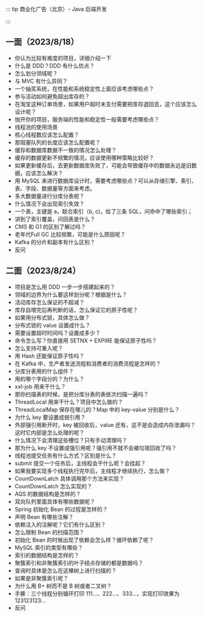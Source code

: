 ::: tip 商业化广告（北京）- Java 后端开发

:::



## 一面（2023/8/18）

- 你认为比较有难度的项目，详细介绍一下
- 什么是 DDD？DDD 有什么优点？
- 怎么划分领域呢？
- 与 MVC 有什么异同？
- 一个抽奖系统，在性能和系统稳定性上面应该考虑哪些点？
- 参与活动如何避免超出库存的？
- 在淘宝这种订单场景，如果用户超时未支付需要把库存退回去，这个应该怎么设计呢？
- 抛开你的项目，服务端的性能和稳定性一般需要考虑哪些点？
- 线程池的使用场景
- 核心线程数应该怎么配置？
- 那阻塞队列的长度应该怎么配置呢？
- 缓存和数据库数据不一致的情况怎么处理？
- 缓存的数据更新不频繁的情况，应该使用哪种策略比较好？
- 如果更新缓存后，去更新数据库失败了，可能会导致缓存中的数据永远是旧数据，应该怎么解决？
- 用 MySQL 来进行数据库设计时，需要考虑哪些点？可以从存储引擎、索引、表、字段、数据量等方面来考虑。
- 多大数据量进行分库分表呢？
- 什么情况下会出现索引失效？
- 一个表，主键是 a，联合索引（b, c)，给了三条 SQL，问命中了哪些索引；
- 讲到了索引覆盖，问回表是什么？
- CMS 和 G1 的区别了解过吗？
- 老年代Full GC 比较频繁，可能是什么原因呢？
- Kafka 的分片和副本有什么区别？
- 反问



## 二面（2023/8/24）

- 项目是怎么用 DDD 一步一步搭建起来的？
- 领域的边界为什么要这样划分呢？根据是什么？
- 活动库存怎么保证的不超减？
- 库存自增完后再判断的话，怎么保证它的原子性呢？
- 如果用分布式锁，具体怎么做？
- 分布式锁的 value 设置成什么？
- 需要设置超时时间吗？设置成多少？
- 命令怎么写？你直接用 SETNX + EXPIRE 能保证原子性吗？
- 怎么支持可重入呢？
- 用 Hash 还能保证原子性吗？
- 在 Kafka 中，生产者发送流程和消费者的消费流程是怎样的？
- 分库分表用的什么组件？
- 用的哪个字段分的？为什么？
- xxl-job 用来干什么？
- 那你扫描表的时候，是把分库分表的表依次扫描一遍吗？
- ThreadLocal 用来干什么？项目中怎么做的？
- ThreadLocalMap 保存在哪儿的？Map 中的 key-value 分别是什么？
- 为什么 key 要设置成弱引用？
- 外部强引用断开时，key 被回收后，value 还有，这不是会造成内存泄漏吗？这时它内部是怎么处理的呢？
- 什么情况下会清理这些槽位？只有手动清理吗？
- 那为什么 key 不设置成强引用呢？强引用不就不会被垃圾回收了吗？
- 线程池提交任务有什么方式？区别是什么？
- submit 提交一个任务后，主线程会干什么呢？会挂起？
- 如果我要实现多个线程执行完毕后，主线程才继续执行，怎么做？
- CountDownLatch 具体调用那个方法来实现？
- CountDownLatch 怎么实现的？
- AQS 的数据结构是怎样的？
- 双向队列里面具体有哪些数据呢？
- Spring 初始化 Bean 的过程是怎样的？
- 声明 Bean 有哪些注解？
- 依赖注入的注解呢？它们有什么区别？
- 怎么限制 Bean 的扫描范围？
- 初始化 Bean 的时候出现了依赖会怎么样？循环依赖了呢？
- MySQL 索引的类型有哪些？
- 索引的数据结构是怎样的？
- 聚簇索引和非聚簇索引的叶子结点存储的都是数据吗？
- 查询时具体是怎么在这棵树上进行扫描的？
- 如果是非聚簇索引呢？
- 为什么用 B+ 树而不是 B 树或者二叉树？
- 手撕：三个线程分别循环打印 111...、222...、333...，实现打印效果为 123123123...
- 反问









